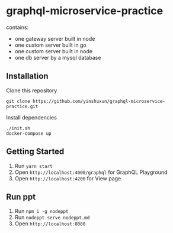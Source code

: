 # graphql-microservice-practice

contains: 
- one gateway server built in node
- one custom server built in go
- one custom server built in node
- one db server by a mysql database

## Installation
Clone this repository
```
git clone https://github.com/yinshuxun/graphql-microservice-practice.git
```

Install dependencies
```
./init.sh
docker-compose up
```
## Getting Started
1. Run `yarn start`
2. Open `http://localhost:4000/graphql` for GraphQL Playground
3. Open `http://localhost:4200` for View page

## Run ppt
1. Run `npm i -g nodeppt`
2. Run `nodeppt serve nodeppt.md`
3. Open `http://localhost:8080` 

